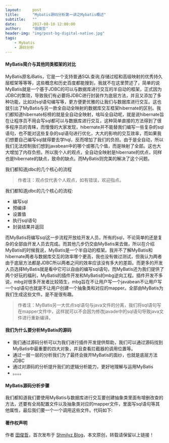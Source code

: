 ```yaml
---
layout:     post
title:      "Mybatis源码分析第一讲之Mybatis概述"
subtitle:   ""
date:       2017-08-10 12:00:00
author:     "田俊哲"
header-img: "img/post-bg-digital-native.jpg"
tags:
    - Mybatis
    - 源码分析
---
```



	


#### MyBatis简介与其他同类框架的对比

MyBatis原名iBatis，它是一个支持普通SQL查询,存储过程和高级映射的优秀持久层框架等等等，这些概念和历史百度都能搜到，我就不在这里赘述了，简单的说MyBatis就是一个基于JDBC的可以与数据库进行交互的半自动的框架，正式因为JDBC的繁琐，导致我们有必要将JDBC进行封装作为底层方法，并且又添加了多种功能，比如对sql语句编写等，更方便更优雅的让我们与数据库进行交互。这也就引出了MyBatis与另一款全自动全映射的数据库交互框架hibernate的区别。我们都知道hibernate标榜的就是全自动全映射，啥叫全自动呢，就是说hibernate旨在让程序员不用会写sql都可以与数据库进行交互，这种简单直接的方法得到了很多程序员的青睐，而慢慢的大家发现，hibernate并不能替我们编写一些复杂的sql语句，也不能对这些复杂的sql语句进行优化，大大的影响的交互效率，而如果我们想要自己编写sql就得要去学hql，反而增加了我们的负担。由于是全自动，所以我们无法控制我们想到javabean中的哪个或哪几个值，而是映射了全部。这也大大增加了内存负担。所以我个人的观点，全自动全映射是hibernate的优点，同样也是hibernate的缺点，致命的缺点。而MyBatis则完美的解决了这个问题。

我们都知道jdbc的几个核心的流程


> 作者注：观点仅代表个人观点，如有错误，欢迎指点。


我们都知道jdbc的几个核心的流程:
- 编写sql
- 预编译
- 设置值
- 执行sql语句
- 封装结果并返回

而MyBatis将编写sql这一步流程开放给开发人员，所有的sql，不论简单的还是复杂的全部由开发人员去完成。而其他几步仍交由MyBatis来去做，所以在介绍MyBatis的时候我说，MyBatis是一个半自动的框架。我并不了解MyBatis和hibernate两者与数据库交互的效率哪个更高，我也没有做过测试，但我认为两者由于底层方法都是JDBC所以两者之间的效率应该没有多大的差距。而更多的开发人员选择MyBatis就是看中它可以自由的编写sql语句，而MyBatis还为我们提供了两个好玩的福利，MyBatis的插件开发和MyBatis的mbg逆向工程。插件开发不多说，mbg对很多开发者比较陌生，mbg旨在不让用户写一个javabean不让用户写一个sql语句也就是不让用户创建一个抽象类和对应的mapper。全部由MyBatis为我们生成这些文件。是不是很有趣。

> 作者注：MyBatis另一大优点sql语句与java文件的分离，我们将sql语句写在mapper文件中，这样就可以不会因为修改javade中的sql语句导致java文件进行重新编译。


#### 我们为什么要分析MyBatis的源码
- 我们通过源码分析可以为我们进行插件开发提供帮助，我们可以通过源码找到MyBatis中最重要的四大对象，并且查看拦截器的调用位置等。
- 通过一层一层的分析我们为了最终会拨开MyBatis的面纱，也就是底层方法JDBC
- 通过对源码的分析提升我们的逻辑分析能力，更好地理解与运用MyBatis
- 。。。。

#### MyBatis源码分析步骤
我们都知道我们要使用MyBatis与数据库进行交互要创建抽象类里面有增删改查的方法，还要有全局配置文件以及抽象类对应的mapper文件，里面写sql语句等其他属性，最后我们要一个一个调用这些文件。代码如下:



#### 著作权声明


作者 [田俊哲](https://shmilyz.github.io)，首次发布于 [Shmilyz Blog](https://shmilyz.github.io)，本文原创，转载请保留以上链接！

